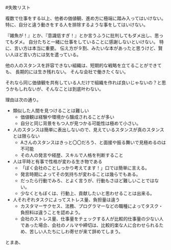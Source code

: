 #失敗リスト

複数で仕事をする以上、他者の価値観、進め方に極端に踏み入ってはいけない。
特に、自分と違う動きをする人を排除するような事をしてはいけない。

『雑魚が！』とか、『意識低すぎ！』とか言うふうに批判してもダメ出し、思ってもダメ。
自分たちと一緒に仕事をしていることに感謝しないといけない。
特に、言い方は本当に重要。
伝え方が９割、みたいな本があったと思うけど、賢い人ほど言い方には気を遣っている。

他の人のスタンスを許容できない組織は、短期的な戦略を立てることができても、
長期的には生き残れない。
そんな会社で働きたくない。

それなら同じ価値観を共有している人だけで組織を作れば良いじゃないの？と思うかもしれないが、そんなことは到底叶わない。

理由は次の通り。

- 類似した人間を見つけることは難しい
	- 価値観は経験や環境から醸成されることが多い
	- 自分と同じ背景をもつ人が見つかる可能性は極めて小さい。
- 人のスタンスは簡単に表出しないので、見えているスタンスが真のスタンスとは限らない
	- Aさんのスタンスはきっと〇〇だろう、と面接や振る舞いで見極めるのは不可能
	- その人の発言や経歴、スキルで人格を判断すること
- 人は平時と有事で性格が変わる生き物である
	- 「ぼく会社のことしっかり考えてます！」口では簡単に言える。
	- 発言時期によってその気持ちが変わることは幾らでもある。
	- だったら行動でみろ、とよく言うが、行動もさほど難しいことではない。
	- 少なくともぼくは、行動上、貢献したいと思わせることは出来る。
- 人それぞれタスクによってストレス量、負担量は違う
	- カスタマーサクセス、法務、プログラマーなどの職種によってタスク・負担料は違うことを認めよう。
	- 会社のストレス量、仕事量をチェックする人が比較的仕事量の少ない人であった場合、会社のノルマや締切は、比較的楽な人に合わせられるため、苦しい人たちにしわ寄せが来て辞めてしまう。

とまあ、